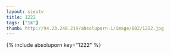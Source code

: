 ```yaml
--- 
layout: sieutv
title: 1222
tags: ["1k"]
thumb: http://94.23.248.219/absoluporn-1/image/002/1222.jpg
---
```

{% include absoluporn key="1222" %} 
